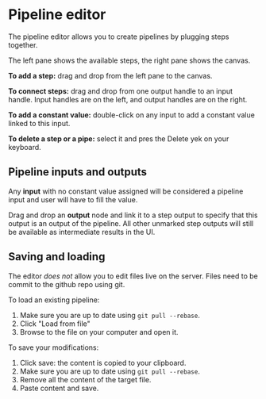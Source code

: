 # Pipeline editor

The pipeline editor allows you to create pipelines by plugging steps together.

The left pane shows the available steps, the right pane shows the canvas.

**To add a step:** drag and drop from the left pane to the canvas.

**To connect steps:** drag and drop from one output handle to an input handle. Input handles are on the left, and output handles are on the right.

**To add a constant value:** double-click on any input to add a constant value linked to this input.

**To delete a step or a pipe:** select it and pres the Delete yek on your keyboard.


## Pipeline inputs and outputs
Any **input** with no constant value assigned will be considered a pipeline input and user will have to fill the value.

Drag and drop an **output** node and link it to a step output to specify that this output is an output of the pipeline. All other unmarked step outputs will still be available as intermediate results in the UI.

## Saving and loading
The editor _does not_ allow you to edit files live on the server. Files need to be commit to the github repo using git.

To load an existing pipeline:
1. Make sure you are up to date using `git pull --rebase`.
2. Click "Load from file"
3. Browse to the file on your computer and open it.

To save your modifications:
1. Click save: the content is copied to your clipboard.
2. Make sure you are up to date using `git pull --rebase`.
3. Remove all the content of the target file.
4. Paste content and save.
